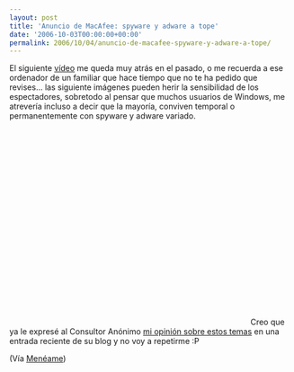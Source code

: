 ```yaml
---
layout: post
title: 'Anuncio de MacAfee: spyware y adware a tope'
date: '2006-10-03T00:00:00+00:00'
permalink: 2006/10/04/anuncio-de-macafee-spyware-y-adware-a-tope/
---
```

El siguiente <a href="http://www.youtube.com/watch?v=3atmWmWCwlw">vídeo</a> me queda muy atrás en el pasado, o me recuerda a ese ordenador de un familiar que hace tiempo que no te ha pedido que revises... las siguiente imágenes pueden herir la sensibilidad de los espectadores, sobretodo al pensar que muchos usuarios de Windows, me atrevería incluso a decir que la mayoría, conviven temporal o permanentemente con spyware y adware variado.

<object width="425" height="350"><param name="movie" value="http://www.youtube.com/v/3atmWmWCwlw"></param><param name="wmode" value="transparent"></param><embed src="http://www.youtube.com/v/3atmWmWCwlw" type="application/x-shockwave-flash" wmode="transparent" width="425" height="350"></embed></object>
Creo que ya le expresé al Consultor Anónimo <a href="http://vidadeunconsultor.blogspot.com/2006/09/tengo-virus-en-el-ordenador.html#115953406887567616">mi opinión sobre estos temas</a> en una entrada reciente de su blog y no voy a repetirme :P

(Vía <a href="http://meneame.net/story/video-windows-xp-trabajando-duro">Menéame</a>)
